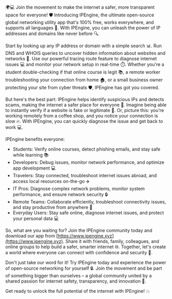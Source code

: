 🌍💻 Join the movement to make the internet a safer, more transparent space for everyone! 🛡️ Introducing IPEngine, the ultimate open-source global networking utility app that's 100% free, works everywhere, and supports all languages 💬. With IPEngine, you can unleash the power of IP addresses and domains like never before 🔍.

Start by looking up any IP address or domain with a simple search 📊. Run DNS and WHOIS queries to uncover hidden information about websites and networks 👀. Use our powerful tracing route feature to diagnose internet issues 💻 and monitor your network setup in real-time ⏱️. Whether you're a student double-checking if that online course is legit 📚, a remote worker troubleshooting your connection from home 🏠, or a small business owner protecting your site from cyber threats 🛡️, IPEngine has got you covered.

But here's the best part: IPEngine helps identify suspicious IPs and detects scams, making the internet a safer place for everyone 🚀. Imagine being able to instantly verify if a website is fake or legitimate 👀. Or, picture this: you're working remotely from a coffee shop, and you notice your connection is slow 🔥. With IPEngine, you can quickly diagnose the issue and get back to work 💻.

IPEngine benefits everyone:

* Students: Verify online courses, detect phishing emails, and stay safe while learning 📚
* Developers: Debug issues, monitor network performance, and optimize app development 💻
* Travelers: Stay connected, troubleshoot internet issues abroad, and access local resources on-the-go ✈️
* IT Pros: Diagnose complex network problems, monitor system performance, and ensure network security 🔒
* Remote Teams: Collaborate efficiently, troubleshoot connectivity issues, and stay productive from anywhere 🏢
* Everyday Users: Stay safe online, diagnose internet issues, and protect your personal data 💻

So, what are you waiting for? Join the IPEngine community today and download our app from [https://www.ipengine.xyz](https://www.ipengine.xyz). Share it with friends, family, colleagues, and online groups to help build a safer, smarter internet 🌐. Together, let's create a world where everyone can connect with confidence and security 💪.

Don't just take our word for it! Try IPEngine today and experience the power of open-source networking for yourself 🔒. Join the movement and be part of something bigger than ourselves – a global community united by a shared passion for internet safety, transparency, and innovation 🌟.

Get ready to unlock the full potential of the internet with IPEngine! 💥